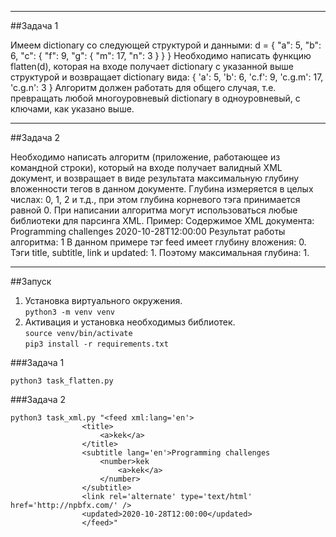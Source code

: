 ______

##Задача 1

Имеем dictionary со следующей структурой и данными:
d = {
    "a": 5,
    "b": 6,
    "c": {
        "f": 9,
        "g": {
            "m": 17,
            "n": 3
        }
    }
}
Необходимо написать функцию flatten(d), которая на входе получает dictionary с указанной выше структурой и возвращает dictionary вида:
    {
        'a': 5,
        'b': 6,
        'c.f': 9,
        'c.g.m': 17,
        'c.g.n': 3
    }
Алгоритм должен работать для общего случая, т.е. превращать любой многоуровневый dictionary в одноуровневый, с ключами, как указано выше.

______

##Задача 2

Необходимо написать алгоритм (приложение, работающее из командной строки), который на входе получает валидный XML документ, и возвращает в виде результата максимальную глубину вложенности тегов в данном документе. Глубина измеряется в целых числах: 0, 1, 2 и т.д., при этом глубина корневого тэга принимается равной 0.
При написании алгоритма могут использоваться любые библиотеки для парсинга XML.
Пример:
Содержимое XML документа:
<feed xml:lang='en'>
    <title>NPBFX</title>
    <subtitle lang='en'>Programming challenges</subtitle>
    <link rel='alternate' type='text/html' href='http://npbfx.com/' />
    <updated>2020-10-28T12:00:00</updated>
</feed>
Результат работы алгоритма: 1
В данном примере тэг feed имеет глубину вложения: 0. Тэги title, subtitle, link и updated: 1. Поэтому максимальная глубина: 1.

______

##Запуск

1. Установка виртуального окружения.  
`python3 -m venv venv`
2. Активация и установка необходимыз библиотек.  
`source venv/bin/activate`  
`pip3 install -r requirements.txt`


###Задача 1

`python3 task_flatten.py`

###Задача 2

```
python3 task_xml.py "<feed xml:lang='en'>                 
                <title>
                    <a>kek</a>
                </title>
                <subtitle lang='en'>Programming challenges
                    <number>kek
                        <a>kek</a>
                    </number>
                </subtitle>
                <link rel='alternate' type='text/html' href='http://npbfx.com/' />
                <updated>2020-10-28T12:00:00</updated>
                </feed>"
```
